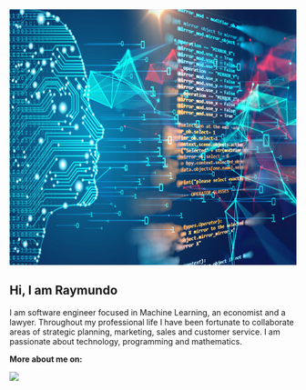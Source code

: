 <img src="https://github.com/RayBar72/RayBar72/blob/master/image.jpg" width="1000" height="450">

## Hi, I am Raymundo

I am software engineer focused in Machine Learning, an economist and a lawyer. Throughout my professional life I have been fortunate to collaborate areas of strategic planning, marketing, sales and customer service. I am passionate about technology, programming and mathematics.

**More about me on:**

[<img src="https://img.shields.io/badge/linkedin-%230077B5.svg?&style=for-the-badge&logo=linkedin&logoColor=white"/>](https://www.linkedin.com/in/raymundo-barrera-flores-a13022222/)
